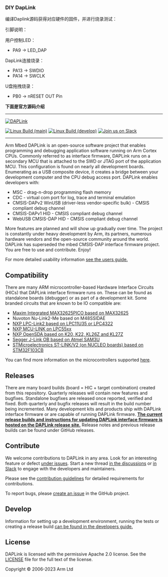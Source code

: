 ### DIY DapLink

编译Daplink源码获得对应硬件的固件，并进行烧录测试：

引脚说明：

用户控制LED：

- PA9 → LED_DAP

DapLink连接烧录：

- PA13 → SWDIO
- PA14 → SWCLK

U盘拖拽烧录：

- PB0 → nRESET OUT Pin

**下面是官方源码介绍**

------

[![DAPLink](/docs/images/daplink-website-logo-link.png)](https://daplink.io/)

[![Linux Build (main)](https://github.com/ARMmbed/DAPLink/actions/workflows/linux.yml/badge.svg?branch=main)](https://github.com/ARMmbed/DAPLink/actions/workflows/linux.yml)
[![Linux Build (develop)](https://github.com/ARMmbed/DAPLink/actions/workflows/linux.yml/badge.svg?branch=develop)](https://github.com/ARMmbed/DAPLink/actions/workflows/linux.yml)
[![Join us on Slack](https://img.shields.io/static/v1?label=Slack&color=4A154B&logo=slack&style=social&message=Join%20us%20on%20Slack)](https://join.slack.com/t/pyocd/shared_invite/zt-zqjv6zr5-ZfGAXl_mFCGGmFlB_8riHA)

----

Arm Mbed DAPLink is an open-source software project that enables programming and debugging application software running on Arm Cortex CPUs. Commonly referred to as interface firmware, DAPLink runs on a secondary MCU that is attached to the SWD or JTAG port of the application MCU. This configuration is found on nearly all development boards. Enumerating as a USB composite device, it creates a bridge between your development computer and the CPU debug access port. DAPLink enables developers with:

* MSC - drag-n-drop programming flash memory
* CDC - virtual com port for log, trace and terminal emulation
* CMSIS-DAPv2 WinUSB (driver-less vendor-specific bulk) - CMSIS compliant debug channel
* CMSIS-DAPv1 HID - CMSIS compliant debug channel
* WebUSB CMSIS-DAP HID - CMSIS compliant debug channel

More features are planned and will show up gradually over time. The project is constantly under heavy development by Arm, its partners, numerous hardware vendors and the open-source community around the world. DAPLink has superseded the mbed CMSIS-DAP interface firmware project. You are free to use and contribute. Enjoy!

For more detailed usability information [see the users guide.](docs/USERS-GUIDE.md)

## Compatibility
There are many ARM microcontroller-based Hardware Interface Circuits (HICs) that DAPLink interface firmware runs on. These can be found as standalone boards (debugger) or as part of a development kit. Some branded circuits that are known to be IO compatible are:

* [Maxim Integrated MAX32625PICO based on MAX32625](https://www.maximintegrated.com/en/products/microcontrollers/MAX32625PICO.html)
* Nuvoton Nu-Link2-Me based on M48SSIDAE
* [NXP LPC-Link2 based on LPC11U35 or LPC4322](https://www.nxp.com/support/developer-resources/hardware-development-tools/lpcxpresso-boards:LPCXPRESSO-BOARDS)
* [NXP MCU-LINK on LPC55xx](https://www.nxp.com/design/microcontrollers-developer-resources/mcu-link-debug-probe:MCU-LINK)
* [NXP OpenSDA based on K20, K22, KL26Z and KL27Z](http://www.nxp.com/products/software-and-tools/run-time-software/kinetis-software-and-tools/ides-for-kinetis-mcus/opensda-serial-and-debug-adapter:OPENSDA)
* [Segger J-Link OB based on Atmel SAM3U](https://www.segger.com/products/debug-probes/j-link/models/j-link-ob/)
* [STMicroelectronics ST-LINK/V2 (on NUCLEO boards) based on STM32F103CB](https://www.st.com/en/evaluation-tools/stm32-nucleo-boards.html)

You can find more information on the microcontrollers supported [here](docs/hic/README.md).

## Releases
There are many board builds (board = HIC + target combination) created from this repository. Quarterly releases will contain new features and bugfixes. Standalone bugfixes are released once reported, verified and fixed. Both quarterly and bugfix releases will result in the build number being incremented. Many development kits and products ship with DAPLink interface firmware or are capable of running DAPLink firmware. **[The current release builds and instructions for updating DAPLink interface firmware is hosted on the DAPLink release site.](https://daplink.io/)** Release notes and previous release builds can be found under GitHub releases.

## Contribute

We welcome contributions to DAPLink in any area. Look for an interesting feature or defect
[under issues](https://github.com/ARMmbed/DAPLink/issues). Start a new thread [in the
discussions](https://github.com/ARMmbed/DAPLink/discussions) or
[in Slack](https://join.slack.com/t/pyocd/shared_invite/zt-zqjv6zr5-ZfGAXl_mFCGGmFlB_8riHA)
to engage with the developers and maintainers.

Please see the [contribution guidelines](CONTRIBUTING.md) for detailed requirements for
contributions.

To report bugs, please [create an issue](https://github.com/ARMmbed/DAPLink/issues/new) in the
GitHub project.

## Develop
Information for setting up a development environment, running the tests or creating a release build [can be found in the developers guide.](docs/DEVELOPERS-GUIDE.md)

## License
DAPLink is licensed with the permissive Apache 2.0 license. See the [LICENSE](LICENSE) file for the
full text of the license.

Copyright © 2006-2023 Arm Ltd
